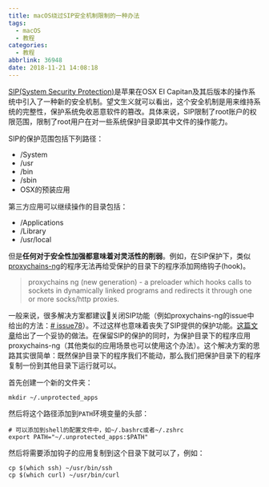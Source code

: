 ```yaml
---
title: macOS绕过SIP安全机制限制的一种办法
tags:
  - macOS
  - 教程
categories:
  - 教程
abbrlink: 36948
date: 2018-11-21 14:08:18
---
```


[SIP(System Security Protection)](https://support.apple.com/en-us/HT204899)是苹果在OSX EI Capitan及其后版本的操作系统中引入了一种新的安全机制。望文生义就可以看出，这个安全机制是用来维持系统的完整性，保护系统免收恶意软件的篡改。具体来说，SIP限制了root账户的权限范围，限制了root用户在对一些系统保护目录即其中文件的操作能力。

SIP的保护范围包括下列路径：

- /System
- /usr
- /bin
- /sbin
- OSX的预装应用

第三方应用可以继续操作的目录包括：

- /Applications
- /Library
- /usr/local

但是**任何对于安全性加强都意味着对灵活性的削弱**。例如，在SIP保护下，类似[proxychains-ng](https://github.com/rofl0r/proxychains-ng)的程序无法再给受保护的目录下的程序添加网络钩子(hook)。

> proxychains ng (new generation) - a preloader which hooks calls to sockets in dynamically linked programs and redirects it through one or more socks/http proxies.

一般来说，很多解决方案都建议关闭SIP功能（例如proxychains-ng的issue中给出的方法：[# issue78](https://github.com/rofl0r/proxychains-ng/issues/78)）。不过这样也意味着丧失了SIP提供的保护功能。[这篇文章](https://www.tcdw.net/post/proxychains-with-sip/)给出了一个妥协的做法。在保留SIP的保护的同时，为保护目录下的程序应用proxychains-ng（其他类似的应用场景也可以使用这个办法）。这个解决方案的思路其实很简单：既然保护目录下的程序我们不能动，那么我们把保护目录下的程序复制一份到其他目录下运行就可以。

首先创建一个新的文件夹：

``` shell
mkdir ~/.unprotected_apps
```

然后将这个路径添加到`PATH`环境变量的头部：

``` shell
# 可以添加到shell的配置文件中，如~/.bashrc或者~/.zshrc
export PATH="~/.unprotected_apps:$PATH"
```

然后将需要添加钩子的应用复制到这个目录下就可以了，例如：

``` shell
cp $(which ssh) ~/usr/bin/ssh
cp $(which curl) ~/usr/bin/curl
```